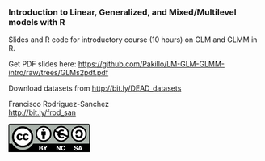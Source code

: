 ### Introduction to Linear, Generalized, and Mixed/Multilevel models with R

Slides and R code for introductory course (10 hours) on GLM and GLMM in R. 

Get PDF slides here: 
https://github.com/Pakillo/LM-GLM-GLMM-intro/raw/trees/GLMs2pdf.pdf

Download datasets from http://bit.ly/DEAD_datasets

Francisco Rodriguez-Sanchez  
http://bit.ly/frod_san

![](images/CClogo.png)

